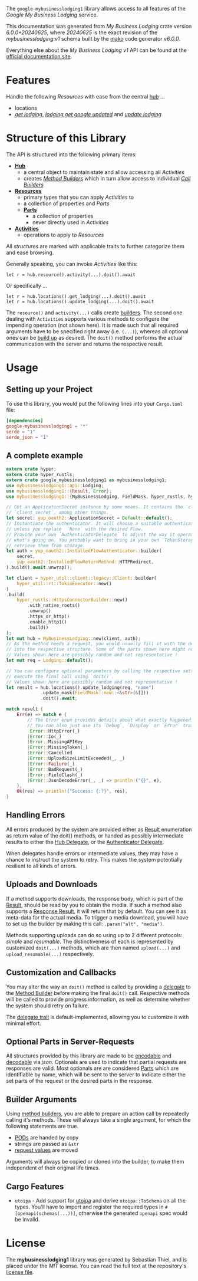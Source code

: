 <!---
DO NOT EDIT !
This file was generated automatically from 'src/generator/templates/api/README.md.mako'
DO NOT EDIT !
-->
The `google-mybusinesslodging1` library allows access to all features of the *Google My Business Lodging* service.

This documentation was generated from *My Business Lodging* crate version *6.0.0+20240625*, where *20240625* is the exact revision of the *mybusinesslodging:v1* schema built by the [mako](http://www.makotemplates.org/) code generator *v6.0.0*.

Everything else about the *My Business Lodging* *v1* API can be found at the
[official documentation site](https://developers.google.com/my-business/).
# Features

Handle the following *Resources* with ease from the central [hub](https://docs.rs/google-mybusinesslodging1/6.0.0+20240625/google_mybusinesslodging1/MyBusinessLodging) ...

* locations
 * [*get lodging*](https://docs.rs/google-mybusinesslodging1/6.0.0+20240625/google_mybusinesslodging1/api::LocationGetLodgingCall), [*lodging get google updated*](https://docs.rs/google-mybusinesslodging1/6.0.0+20240625/google_mybusinesslodging1/api::LocationLodgingGetGoogleUpdatedCall) and [*update lodging*](https://docs.rs/google-mybusinesslodging1/6.0.0+20240625/google_mybusinesslodging1/api::LocationUpdateLodgingCall)




# Structure of this Library

The API is structured into the following primary items:

* **[Hub](https://docs.rs/google-mybusinesslodging1/6.0.0+20240625/google_mybusinesslodging1/MyBusinessLodging)**
    * a central object to maintain state and allow accessing all *Activities*
    * creates [*Method Builders*](https://docs.rs/google-mybusinesslodging1/6.0.0+20240625/google_mybusinesslodging1/common::MethodsBuilder) which in turn
      allow access to individual [*Call Builders*](https://docs.rs/google-mybusinesslodging1/6.0.0+20240625/google_mybusinesslodging1/common::CallBuilder)
* **[Resources](https://docs.rs/google-mybusinesslodging1/6.0.0+20240625/google_mybusinesslodging1/common::Resource)**
    * primary types that you can apply *Activities* to
    * a collection of properties and *Parts*
    * **[Parts](https://docs.rs/google-mybusinesslodging1/6.0.0+20240625/google_mybusinesslodging1/common::Part)**
        * a collection of properties
        * never directly used in *Activities*
* **[Activities](https://docs.rs/google-mybusinesslodging1/6.0.0+20240625/google_mybusinesslodging1/common::CallBuilder)**
    * operations to apply to *Resources*

All *structures* are marked with applicable traits to further categorize them and ease browsing.

Generally speaking, you can invoke *Activities* like this:

```Rust,ignore
let r = hub.resource().activity(...).doit().await
```

Or specifically ...

```ignore
let r = hub.locations().get_lodging(...).doit().await
let r = hub.locations().update_lodging(...).doit().await
```

The `resource()` and `activity(...)` calls create [builders][builder-pattern]. The second one dealing with `Activities`
supports various methods to configure the impending operation (not shown here). It is made such that all required arguments have to be
specified right away (i.e. `(...)`), whereas all optional ones can be [build up][builder-pattern] as desired.
The `doit()` method performs the actual communication with the server and returns the respective result.

# Usage

## Setting up your Project

To use this library, you would put the following lines into your `Cargo.toml` file:

```toml
[dependencies]
google-mybusinesslodging1 = "*"
serde = "1"
serde_json = "1"
```

## A complete example

```Rust
extern crate hyper;
extern crate hyper_rustls;
extern crate google_mybusinesslodging1 as mybusinesslodging1;
use mybusinesslodging1::api::Lodging;
use mybusinesslodging1::{Result, Error};
use mybusinesslodging1::{MyBusinessLodging, FieldMask, hyper_rustls, hyper_util, yup_oauth2};

// Get an ApplicationSecret instance by some means. It contains the `client_id` and
// `client_secret`, among other things.
let secret: yup_oauth2::ApplicationSecret = Default::default();
// Instantiate the authenticator. It will choose a suitable authentication flow for you,
// unless you replace  `None` with the desired Flow.
// Provide your own `AuthenticatorDelegate` to adjust the way it operates and get feedback about
// what's going on. You probably want to bring in your own `TokenStorage` to persist tokens and
// retrieve them from storage.
let auth = yup_oauth2::InstalledFlowAuthenticator::builder(
    secret,
    yup_oauth2::InstalledFlowReturnMethod::HTTPRedirect,
).build().await.unwrap();

let client = hyper_util::client::legacy::Client::builder(
    hyper_util::rt::TokioExecutor::new()
)
.build(
    hyper_rustls::HttpsConnectorBuilder::new()
        .with_native_roots()
        .unwrap()
        .https_or_http()
        .enable_http1()
        .build()
);
let mut hub = MyBusinessLodging::new(client, auth);
// As the method needs a request, you would usually fill it with the desired information
// into the respective structure. Some of the parts shown here might not be applicable !
// Values shown here are possibly random and not representative !
let mut req = Lodging::default();

// You can configure optional parameters by calling the respective setters at will, and
// execute the final call using `doit()`.
// Values shown here are possibly random and not representative !
let result = hub.locations().update_lodging(req, "name")
             .update_mask(FieldMask::new::<&str>(&[]))
             .doit().await;

match result {
    Err(e) => match e {
        // The Error enum provides details about what exactly happened.
        // You can also just use its `Debug`, `Display` or `Error` traits
         Error::HttpError(_)
        |Error::Io(_)
        |Error::MissingAPIKey
        |Error::MissingToken(_)
        |Error::Cancelled
        |Error::UploadSizeLimitExceeded(_, _)
        |Error::Failure(_)
        |Error::BadRequest(_)
        |Error::FieldClash(_)
        |Error::JsonDecodeError(_, _) => println!("{}", e),
    },
    Ok(res) => println!("Success: {:?}", res),
}

```
## Handling Errors

All errors produced by the system are provided either as [Result](https://docs.rs/google-mybusinesslodging1/6.0.0+20240625/google_mybusinesslodging1/common::Result) enumeration as return value of
the doit() methods, or handed as possibly intermediate results to either the
[Hub Delegate](https://docs.rs/google-mybusinesslodging1/6.0.0+20240625/google_mybusinesslodging1/common::Delegate), or the [Authenticator Delegate](https://docs.rs/yup-oauth2/*/yup_oauth2/trait.AuthenticatorDelegate.html).

When delegates handle errors or intermediate values, they may have a chance to instruct the system to retry. This
makes the system potentially resilient to all kinds of errors.

## Uploads and Downloads
If a method supports downloads, the response body, which is part of the [Result](https://docs.rs/google-mybusinesslodging1/6.0.0+20240625/google_mybusinesslodging1/common::Result), should be
read by you to obtain the media.
If such a method also supports a [Response Result](https://docs.rs/google-mybusinesslodging1/6.0.0+20240625/google_mybusinesslodging1/common::ResponseResult), it will return that by default.
You can see it as meta-data for the actual media. To trigger a media download, you will have to set up the builder by making
this call: `.param("alt", "media")`.

Methods supporting uploads can do so using up to 2 different protocols:
*simple* and *resumable*. The distinctiveness of each is represented by customized
`doit(...)` methods, which are then named `upload(...)` and `upload_resumable(...)` respectively.

## Customization and Callbacks

You may alter the way an `doit()` method is called by providing a [delegate](https://docs.rs/google-mybusinesslodging1/6.0.0+20240625/google_mybusinesslodging1/common::Delegate) to the
[Method Builder](https://docs.rs/google-mybusinesslodging1/6.0.0+20240625/google_mybusinesslodging1/common::CallBuilder) before making the final `doit()` call.
Respective methods will be called to provide progress information, as well as determine whether the system should
retry on failure.

The [delegate trait](https://docs.rs/google-mybusinesslodging1/6.0.0+20240625/google_mybusinesslodging1/common::Delegate) is default-implemented, allowing you to customize it with minimal effort.

## Optional Parts in Server-Requests

All structures provided by this library are made to be [encodable](https://docs.rs/google-mybusinesslodging1/6.0.0+20240625/google_mybusinesslodging1/common::RequestValue) and
[decodable](https://docs.rs/google-mybusinesslodging1/6.0.0+20240625/google_mybusinesslodging1/common::ResponseResult) via *json*. Optionals are used to indicate that partial requests are responses
are valid.
Most optionals are are considered [Parts](https://docs.rs/google-mybusinesslodging1/6.0.0+20240625/google_mybusinesslodging1/common::Part) which are identifiable by name, which will be sent to
the server to indicate either the set parts of the request or the desired parts in the response.

## Builder Arguments

Using [method builders](https://docs.rs/google-mybusinesslodging1/6.0.0+20240625/google_mybusinesslodging1/common::CallBuilder), you are able to prepare an action call by repeatedly calling it's methods.
These will always take a single argument, for which the following statements are true.

* [PODs][wiki-pod] are handed by copy
* strings are passed as `&str`
* [request values](https://docs.rs/google-mybusinesslodging1/6.0.0+20240625/google_mybusinesslodging1/common::RequestValue) are moved

Arguments will always be copied or cloned into the builder, to make them independent of their original life times.

[wiki-pod]: http://en.wikipedia.org/wiki/Plain_old_data_structure
[builder-pattern]: http://en.wikipedia.org/wiki/Builder_pattern
[google-go-api]: https://github.com/google/google-api-go-client

## Cargo Features

* `utoipa` - Add support for [utoipa](https://crates.io/crates/utoipa) and derive `utoipa::ToSchema` on all
the types. You'll have to import and register the required types in `#[openapi(schemas(...))]`, otherwise the
generated `openapi` spec would be invalid.


# License
The **mybusinesslodging1** library was generated by Sebastian Thiel, and is placed
under the *MIT* license.
You can read the full text at the repository's [license file][repo-license].

[repo-license]: https://github.com/Byron/google-apis-rsblob/main/LICENSE.md

